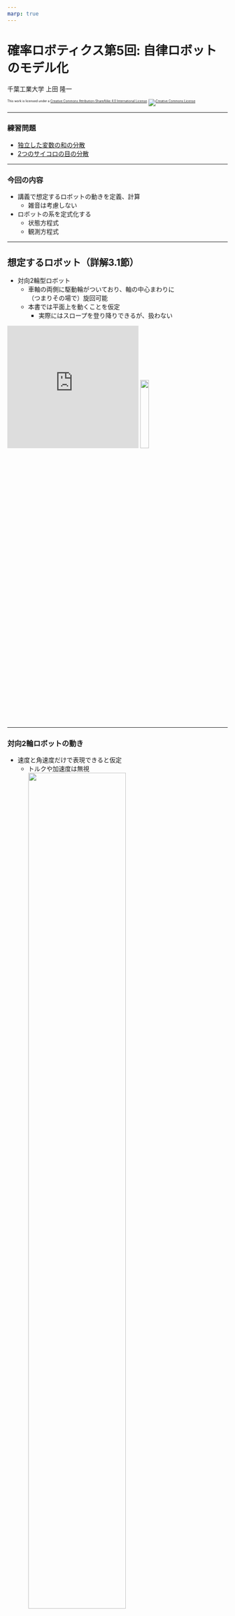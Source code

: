 ```yaml
---
marp: true
---
```


<!-- footer: 確率ロボティクス第5回 -->

# 確率ロボティクス第5回: 自律ロボットのモデル化

千葉工業大学 上田 隆一

<p style="font-size:50%">
This work is licensed under a <a rel="license" href="http://creativecommons.org/licenses/by-sa/4.0/">Creative Commons Attribution-ShareAlike 4.0 International License</a>.
<a rel="license" href="http://creativecommons.org/licenses/by-sa/4.0/">
<img alt="Creative Commons License" style="border-width:0" src="https://i.creativecommons.org/l/by-sa/4.0/88x31.png" /></a>
</p>

$$\newcommand{\V}[1]{\boldsymbol{#1}}$$
$$\newcommand{\jump}[1]{[\![#1]\!]}$$
$$\newcommand{\bigjump}[1]{\big[\!\!\big[#1\big]\!\!\big]}$$
$$\newcommand{\Bigjump}[1]{\bigg[\!\!\bigg[#1\bigg]\!\!\bigg]}$$

---

<!-- paginate: true -->

### 練習問題

- [独立した変数の和の分散](https://b.ueda.tech/?page=robot_and_stats_questions#独立した変数の和の分散)
- [2つのサイコロの目の分散](https://b.ueda.tech/?page=robot_and_stats_questions#2つのサイコロの目の分散)

---

### 今回の内容

- 講義で想定するロボットの動きを定義、計算
    - 雑音は考慮しない　
- ロボットの系を定式化する
    - 状態方程式
    - 観測方程式

---

## 想定するロボット（詳解3.1節）

- 対向2輪型ロボット
    - 車軸の両側に駆動輪がついており、軸の中心まわりに<br />（つまりその場で）旋回可能
    - 本書では平面上を動くことを仮定
        - 実際にはスロープを登り降りできるが、扱わない

<iframe width="300" height="280" src="https://www.youtube.com/embed/zm0gP6o09lM" frameborder="0" allow="accelerometer; autoplay; encrypted-media; gyroscope; picture-in-picture" allowfullscreen></iframe>
<img width="20%" src="./figs/tsukuba.jpg" />

---

### 対向2輪ロボットの動き

- 速度と角速度だけで表現できると仮定
    - トルクや加速度は無視
        <img width="70%" src="./figs/robot_vels.jpg" />
        - 図は詳解確率ロボティクスから転載

---

## 世界座標系と描画（詳解3.2.1, 3.2.2項）

- ロボットの動き回る平面を準備
    - 図のように$X$軸、$Y$軸を設置
    - <span style="color:red">世界座標系</span>$\Sigma_\text{world}$と名付ける
- ロボットが$\Sigma_\text{world}$でどのように存在しているか
    - $(x \ y)^\top$: 位置、$\theta$: 向きで表せる
    - ベクトル $\V{x} = (x \ y \ \theta)^\top$として表現
    - $\V{x}$: 「<span style="color:red">姿勢</span>」と呼んだり「<span style="color:red">状態</span>」と呼んだり
        - 姿勢: ロボット工学の用語
        - 状態: 制御工学の用語

![bg right:30%](./figs/world_coordinate_system.png)

---

### 状態と状態空間

制御の話をするために用語を整理

- ロボットのとりうる状態$\V{x}$の集合を$\mathcal{X}$とする
    - $\mathcal{X}$を<span style="color:red">状態空間</span>と呼ぶ
    - 要はロボットが行ける範囲　
- 数式での表現
    - <span style="font-size:90%">$\mathcal{X} = \{ \V{x} = (x \ y \ \theta)^\top | x \in [x_\text{min},x_\text{max}] ,y \in [y_\text{min},y_\text{max}], \theta \in [-\pi, \pi) \}$</span>
    - $\V{x} \in \mathcal{X}$

注意（重要）: 簡単なうちに集合の表現をおさえておきましょう

---

## 時刻の扱い

- 時刻を離散的に表現
    - 1ステップの時間を$\Delta t$とする
        - 画像の更新周期33ms（ゆっくり動く移動ロボットなど）
        - 1ms（ダイナミクスまで考えるロボット）
    - $\Delta t$ごとに、時刻に$t=0,1,2,\dots$と番号を付与　
- 以後は離散時間でロボットの動きを考える
    - 理由: ノイマン型の計算機で動くロボットは一定周期でしか計算できない

---

## ロボットの運動と状態方程式（詳解3.2.4項）

- 扱う問題: ある時刻にロボットが動いたとき、<br />次のステップにロボットの姿勢がどうなるか
    - $\V{x}_i$: 時刻が$t=i$のときの状態

![](./figs/next_step.png)

---

### 制御指令

- ロボットに与える速度、角速度をそれぞれ$\nu$[m/s]、$\omega$[rad/s]と表現
    - まとめて$\V{u} = (\nu \ \omega)^\top$と表現
    - <span style="color:red">制御指令</span>と呼ぶ
        - 制御入力などとも呼ぶが、入力か出力か紛らわしいので

<img width="30%" src="./figs/control_input.jpg" />

世界座標系におけるロボットの動きは？

---

### 世界座標系におけるロボットの動き

- こうなる
    - $\dot{x} = \nu \cos \theta$　　　　
    - $\dot{y} = \nu \sin \theta$
    - $\dot{\theta} = \omega$　　　

<img width="30%" src="./figs/robot_motion.jpg" />

時刻$t-1$から$t$の間に制御指令$\V{u}\_t$で<br >姿勢は$\V{x}\_{t-1}$からどう変わるか（計算できます？）


---

### 姿勢の変化の計算

- 向き$\theta$の変化は単純
    - $\theta_{t} = \theta_{t-1} + \int_{0}^{\Delta t} \omega_t dt  = \theta_{t-1} + \omega_t \Delta t$　
- 位置の変化の計算では時間$\Delta t$内での向きの変化を考慮しなければならない
    - $\begin{pmatrix} x_t \\\\ y_t \end{pmatrix} = \begin{pmatrix} x_{t-1} \\\\ y_{t-1} \end{pmatrix} + \begin{pmatrix} \int_0^{\Delta t} \nu_t \cos ( \theta_{t-1} + \omega_t t ) dt\\\\ \int_0^{\Delta t} \nu_t \sin ( \theta_{t-1} + \omega_t t ) dt \end{pmatrix}$
$= \cdots$
$= \begin{pmatrix} x\_{t-1}  \\\\ y\_{t-1} \end{pmatrix} + \nu\_t\omega\_t^{-1} \begin{pmatrix} \sin( \theta\_{t-1} + \omega\_t \Delta t ) - \sin\theta\_{t-1} \\\\ -\cos( \theta\_{t-1} + \omega\_t \Delta t ) + \cos\theta\_{t-1} \end{pmatrix}$
         - $\omega_t = 0$の場合は別の式になるが極限をとると一致

---

### 状態方程式

- 前ページの計算結果のまとめ
    - <span style="font-size:90%">$\begin{pmatrix} x_t \\\\ y_t \\\\ \theta_t \end{pmatrix} = \begin{pmatrix} x\_{t-1}  \\\\ y\_{t-1} \\\\ \theta\_{t-1} \end{pmatrix} + \nu\_t\omega\_t^{-1} \begin{pmatrix} \sin( \theta\_{t-1} + \omega\_t \Delta t ) - \sin\theta\_{t-1} \\\\ -\cos( \theta\_{t-1} + \omega\_t \Delta t ) + \cos\theta\_{t-1} \\\\ \omega_t \Delta t\end{pmatrix}$</span>　
- 面倒なので次のように書く
    - $\V{x}\_t = \V{f}(\V{x}\_{t-1},\V{u}\_t) \qquad (t=1,2,3,\dots)$
    - ロボットの動きはこれだけで表される（雑音がなければ）　
- 用語
    - 上の方程式: <span style="color:red">状態方程式</span>
    - 関数$\V{f}$: <span style="color:red">状態遷移関数</span>
    - 状態が$\V{x}\_{t-1}$から$\V{x}_t$に変わること: <span style="color:red">状態遷移</span>

---

### 状態方程式で作ったロボットの動き

<img width="40%" src="./figs/robot_motion.gif" /> 

---

## 3.2.5 エージェントの実装
## 3.2.6 離散時刻の実装

- 作業については省略　
- 用語
    - エージェント: 考える主体のこと
        - 「エージェント」、「ロボット」を使い分ける場合、後者はハードウェアを指す
        - <span style="color:red">制御の観点ではハードウェアも環境の一部</span>

---

## 3.3 ロボットの観測

- ロボットにセンサを搭載
    - カメラで何かの位置を計測するというモデル
        - LiDARなどの登場で古典的になってしまったが数式の理解には一番良い

---

## 3.3.1 点ランドマークの設置

- 点ランドマーク
    - カメラで観測すると、方角と距離が計測できるもの
    - 下図: 点ランドマークとみなせる物体の例

<img width="70%" src="./figs/landmarks.jpg" /> 

---

## シミュレータ中のランドマーク

- 環境中に$N_\textbf{m}$個置く　
- 記号の定義
    - 一つ一つにIDを付与し、$\text{m}_0, \text{m}_1, \text{m}_2, \dots$と表す
        - 座標は$\V{m}\_j = (m\_{j,x} \ m\_{j,y})^T$
            - 普通の字体とイタリック体を使い分けるので注意
    - ランドマークの集合を<span style="color:red">地図</span>と呼ぶ 
        - 地図: $\textbf{m} = \\{ \text{m}_j | j = 0,1,2,\dots, N_\textbf{m} -1 \\}$

<img width="30%" src="./figs/landmarks.png" /> 

---

## 3.3.2 点ランドマークの観測

- シミュレータの設定
    - センサから見て距離$\ell$と方角$\varphi$が計測可能
        - これらの値をセンサ値 $\V{z} = (\ell \ \varphi)^T$と呼ぶ
        - センサ座標系とロボット座標系は同じとする　
- ランドマークの位置とセンサ値の関係
    - $\ell\_j = |\V{m}\_j - \V{x}| = \sqrt{(m\_{j,x} - x)^2 + (m\_{j,y} - y)^2}$
    - $\varphi_j = \text{atan2}(m_{j,y} - y, m_{j,x} - x) - \theta$

<img width="35%" src="./figs/landmark_obs.jpg" /> 


---

### 観測方程式

- 前ページの計算結果のまとめ
    - $\begin{pmatrix} \ell\_j \\\\  \varphi_j \end{pmatrix} = \begin{pmatrix} \sqrt{(m\_{j,x} - x)^2 + (m\_{j,y} - y)^2} \\\\ \text{atan2}(m_{j,y} - y, m_{j,x} - x) - \theta\end{pmatrix}$　
- 面倒なので次のように書く
    - $\V{z}\_j = \V{h}_j (\V{x})$
    - $\V{z}\_j = \V{h}(\V{x}, \V{m}_j)$（ランドマークの位置を変数とする場合）
    - ロボットの観測はこれだけで表される（雑音がなければ）　
- 用語
    - 上の方程式: <span style="color:red">観測方程式</span>
    - 関数$\V{h}_j$: <span style="color:red">観測関数</span>


---

### 観測方程式で作ったロボットの観測

- 左: ロボットの姿勢とランドマークの位置からセンサ値を描画
- 右: 計測可能な範囲に制限を加えたもの
    - 距離計測: $0.5$〜$6$[m]
    - 方角計測: $-60$〜$60$[deg]

<img width="30%" src="./figs/observation_nolimit.gif" />　　
<img width="30%" src="./figs/simulator_no_noise.gif" /> 

---

## 3.4 コードの保存と再利用

作業なので省略

---

## 3.5 まとめ

- 本章で実装した<span style="color:red">制御系</span>
    - 次の2つの式が全て
        - 状態方程式: $\V{x}\_t = \V{f}(\V{x}\_{t-1},\V{u}\_t)$
        - 観測方程式: $\V{z}_{j,t} = \V{h}_j(\V{x}_t)$　
    - 非線形時不変離散時間系
        - 非線系: 行列の積と和で表現不可能
        - 時不変系: 時間で状態方程式や観測方程式が変わらない
        - 離散時間系: 時刻が離散的　
- 残った作業
    - 系に不確かさがない
